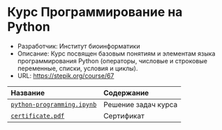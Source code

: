 # Курс Программирование на Python
* Разработчик: Институт биоинформатики
* Описание: Курс посвящен базовым понятиям и элементам языка программирования Python (операторы, числовые и строковые переменные, списки, условия и циклы).
* URL: https://stepik.org/course/67

| Название | Содержание |
|:---|:---|
| [`python-programming.ipynb`](https://github.com/pilyay/python-programming-course-by-bioinformatics-institute/blob/master/python-programming.ipynb) | Решение задач курса |
| [`certificate.pdf`](https://github.com/pilyay/python-programming-course-by-bioinformatics-institute/blob/master/certificate.pdf) | Сертификат |